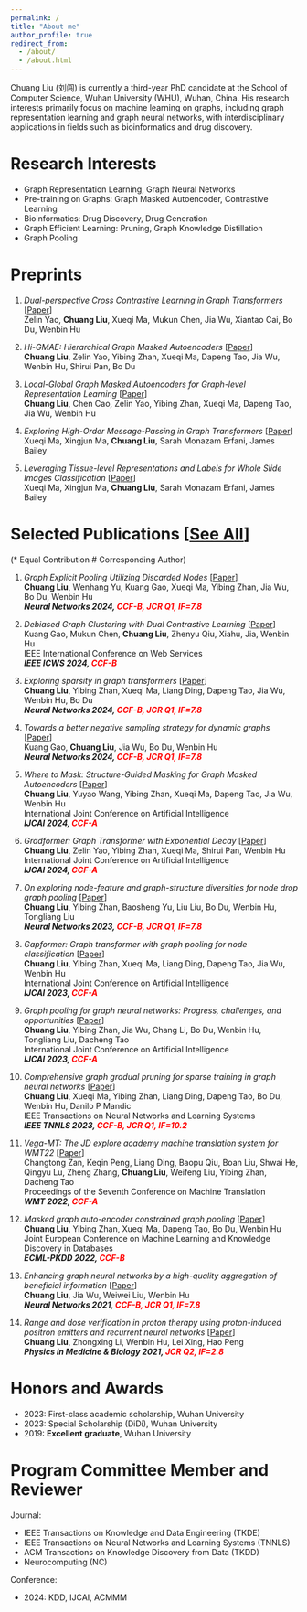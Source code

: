 ```yaml
---
permalink: /
title: "About me"
author_profile: true
redirect_from: 
  - /about/
  - /about.html
---
```


Chuang Liu (刘闯) is currently a third-year PhD candidate at the School of Computer Science, Wuhan University (WHU), Wuhan, China. His research interests primarily focus on machine learning on graphs, including graph representation learning and graph neural networks, with interdisciplinary applications in fields such as bioinformatics and drug discovery.


Research Interests
======
* Graph Representation Learning, Graph Neural Networks
* Pre-training on Graphs: Graph Masked Autoencoder, Contrastive Learning
* Bioinformatics: Drug Discovery, Drug Generation
* Graph Efficient Learning: Pruning, Graph Knowledge Distillation
* Graph Pooling



Preprints
=====
1.  *Dual-perspective Cross Contrastive Learning in Graph Transformers* [[Paper](https://arxiv.org/pdf/2406.00403)] <br>
Zelin Yao, **Chuang Liu**, Xueqi Ma, Mukun Chen, Jia Wu, Xiantao Cai, Bo Du, Wenbin Hu <br>

1.  *Hi-GMAE: Hierarchical Graph Masked Autoencoders* [[Paper](https://arxiv.org/pdf/2405.10642)] <br>
**Chuang Liu**, Zelin Yao, Yibing Zhan, Xueqi Ma, Dapeng Tao, Jia Wu, Wenbin Hu, Shirui Pan, Bo Du <br>

1.  *Local-Global Graph Masked Autoencoders for Graph-level Representation Learning* [[Paper]()] <br>
**Chuang Liu**, Chen Cao, Zelin Yao, Yibing Zhan, Xueqi Ma, Dapeng Tao, Jia Wu, Wenbin Hu <br>

1.  *Exploring High-Order Message-Passing in Graph Transformers* [[Paper](https://openreview.net/pdf?id=8oUF3uGIVo)] <br>
Xueqi Ma, Xingjun Ma, **Chuang Liu**, Sarah Monazam Erfani, James Bailey <br>

1.  *Leveraging Tissue-level Representations and Labels for Whole Slide Images Classification* [[Paper]()] <br>
Xueqi Ma, Xingjun Ma, **Chuang Liu**, Sarah Monazam Erfani, James Bailey <br>



Selected Publications [[See All](https://liuchuang0059.github.io/publications/)]
=====
(\* Equal Contribution \# Corresponding Author)

1.  *Graph Explicit Pooling Utilizing Discarded Nodes* [[Paper](https://arxiv.org/pdf/2311.12644)] <br>
**Chuang Liu**, Wenhang Yu, Kuang Gao, Xueqi Ma, Yibing Zhan, Jia Wu, Bo Du, Wenbin Hu <br>
***Neural Networks 2024, <span style="color:red">CCF-B, JCR Q1, IF=7.8</span>***

1.  *Debiased Graph Clustering with Dual Contrastive Learning* [[Paper]()] <br>
Kuang Gao, Mukun Chen, **Chuang Liu**, Zhenyu Qiu, Xiahu, Jia, Wenbin Hu <br>
IEEE International Conference on Web Services <br>
***IEEE ICWS 2024, <span style="color:red">CCF-B</span>***

1.  *Exploring sparsity in graph transformers* [[Paper](https://www.sciencedirect.com/science/article/abs/pii/S0893608024001898)] <br>
**Chuang Liu**, Yibing Zhan, Xueqi Ma, Liang Ding, Dapeng Tao, Jia Wu, Wenbin Hu, Bo Du <br>
***Neural Networks 2024, <span style="color:red">CCF-B, JCR Q1, IF=7.8</span>***

1.  *Towards a better negative sampling strategy for dynamic graphs* [[Paper](https://www.sciencedirect.com/science/article/abs/pii/S0893608024000996)] <br>
Kuang Gao, **Chuang Liu**, Jia Wu, Bo Du, Wenbin Hu <br>
***Neural Networks 2024, <span style="color:red">CCF-B, JCR Q1, IF=7.8</span>***

1.  *Where to Mask: Structure-Guided Masking for Graph Masked Autoencoders* [[Paper](https://arxiv.org/pdf/2404.15806)] <br>
**Chuang Liu**, Yuyao Wang, Yibing Zhan, Xueqi Ma, Dapeng Tao, Jia Wu, Wenbin Hu <br>
International Joint Conference on Artificial Intelligence <br>
***IJCAI 2024, <span style="color:red">CCF-A</span>***

1.  *Gradformer: Graph Transformer with Exponential Decay* [[Paper](https://arxiv.org/pdf/2404.15729)] <br>
**Chuang Liu**, Zelin Yao, Yibing Zhan, Xueqi Ma, Shirui Pan, Wenbin Hu <br>
International Joint Conference on Artificial Intelligence <br>
***IJCAI 2024, <span style="color:red">CCF-A</span>***

1.  *On exploring node-feature and graph-structure diversities for node drop graph pooling* [[Paper](https://www.sciencedirect.com/science/article/abs/pii/S0893608023004665)] <br>
**Chuang Liu**, Yibing Zhan, Baosheng Yu, Liu Liu, Bo Du, Wenbin Hu, Tongliang Liu <br>
***Neural Networks 2023, <span style="color:red">CCF-B, JCR Q1, IF=7.8</span>***

1.  *Gapformer: Graph transformer with graph pooling for node classification* [[Paper](https://www.ijcai.org/proceedings/2023/0244.pdf)] <br>
**Chuang Liu**, Yibing Zhan, Xueqi Ma, Liang Ding, Dapeng Tao, Jia Wu, Wenbin Hu <br>
International Joint Conference on Artificial Intelligence <br>
***IJCAI 2023, <span style="color:red">CCF-A</span>***

1.  *Graph pooling for graph neural networks: Progress, challenges, and opportunities* [[Paper](https://arxiv.org/pdf/2204.07321)] <br>
**Chuang Liu**, Yibing Zhan, Jia Wu, Chang Li, Bo Du, Wenbin Hu, Tongliang Liu, Dacheng Tao <br>
International Joint Conference on Artificial Intelligence <br>
***IJCAI 2023, <span style="color:red">CCF-A</span>***

1.  *Comprehensive graph gradual pruning for sparse training in graph neural networks* [[Paper](https://ieeexplore.ieee.org/abstract/document/10164013/)] <br>
**Chuang Liu**, Xueqi Ma, Yibing Zhan, Liang Ding, Dapeng Tao, Bo Du, Wenbin Hu, Danilo P Mandic <br>
IEEE Transactions on Neural Networks and Learning Systems <br>
***IEEE TNNLS 2023, <span style="color:red">CCF-B, JCR Q1, IF=10.2</span>***

1.  *Vega-MT: The JD explore academy machine translation system for WMT22* [[Paper](https://aclanthology.org/2022.wmt-1.37.pdf)] <br>
Changtong Zan, Keqin Peng, Liang Ding, Baopu Qiu, Boan Liu, Shwai He, Qingyu Lu, Zheng Zhang, **Chuang Liu**, Weifeng Liu, Yibing Zhan, Dacheng Tao <br>
Proceedings of the Seventh Conference on Machine Translation <br>
***WMT 2022, <span style="color:red">CCF-A</span>***

1.  *Masked graph auto-encoder constrained graph pooling* [[Paper](https://aclanthology.org/2022.wmt-1.37.pdf)] <br>
**Chuang Liu**, Yibing Zhan, Xueqi Ma, Dapeng Tao, Bo Du, Wenbin Hu <br>
Joint European Conference on Machine Learning and Knowledge Discovery in Databases <br>
***ECML-PKDD 2022, <span style="color:red">CCF-B</span>***

1.  *Enhancing graph neural networks by a high-quality aggregation of beneficial information* [[Paper](https://scholar.google.com/scholar?oi=bibs&cluster=686880531818820165&btnI=1&hl=zh-CN)] <br>
**Chuang Liu**, Jia Wu, Weiwei Liu, Wenbin Hu <br>
***Neural Networks 2021, <span style="color:red">CCF-B, JCR Q1, IF=7.8</span>***

1.  *Range and dose verification in proton therapy using proton-induced positron emitters and recurrent neural networks* [[Paper](https://iopscience.iop.org/article/10.1088/1361-6560/ab3564/meta)] <br>
**Chuang Liu**, Zhongxing Li, Wenbin Hu, Lei Xing, Hao Peng <br>
***Physics in Medicine & Biology 2021, <span style="color:red">JCR Q2, IF=2.8</span>***



Honors and Awards
=====
* 2023: First-class academic scholarship, Wuhan University
* 2023: Special Scholarship (DiDi), Wuhan University
* 2019: **Excellent graduate**,  Wuhan University


Program Committee Member and Reviewer
=====
Journal:
* IEEE Transactions on Knowledge and Data Engineering (TKDE)
* IEEE Transactions on Neural Networks and Learning Systems (TNNLS)
* ACM Transactions on Knowledge Discovery from Data (TKDD)
* Neurocomputing (NC)

Conference:

* 2024:  KDD, IJCAI, ACMMM
